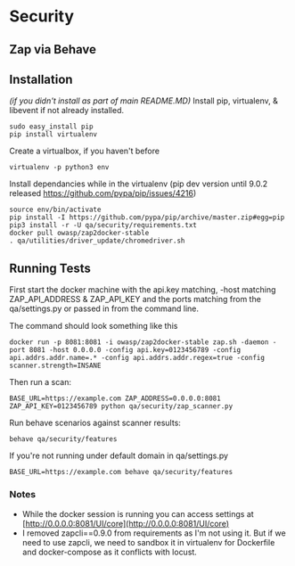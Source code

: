 # Security

## Zap via Behave

## Installation
*(if you didn't install as part of main README.MD)*
Install pip, virtualenv, & libevent if not already installed.
```
sudo easy_install pip
pip install virtualenv
```
Create a  virtualbox, if you haven't before
```
virtualenv -p python3 env
```
Install dependancies while in the virtualenv (pip dev version until 9.0.2 released https://github.com/pypa/pip/issues/4216)
```
source env/bin/activate
pip install -I https://github.com/pypa/pip/archive/master.zip#egg=pip
pip3 install -r -U qa/security/requirements.txt
docker pull owasp/zap2docker-stable
. qa/utilities/driver_update/chromedriver.sh
```

## Running Tests
First start the docker machine with the api.key matching, -host matching ZAP_API_ADDRESS & ZAP_API_KEY and the ports matching from the qa/settings.py or passed in from the command line.

The command should look something like this
```
docker run -p 8081:8081 -i owasp/zap2docker-stable zap.sh -daemon -port 8081 -host 0.0.0.0 -config api.key=0123456789 -config api.addrs.addr.name=.* -config api.addrs.addr.regex=true -config scanner.strength=INSANE
```

Then run a scan:
```
BASE_URL=https://example.com ZAP_ADDRESS=0.0.0.0:8081 ZAP_API_KEY=0123456789 python qa/security/zap_scanner.py
```

Run behave scenarios against scanner results:
```
behave qa/security/features
```

If you're not running under default domain in qa/settings.py
```
BASE_URL=https://example.com behave qa/security/features
```


### Notes

* While the docker session is running you can access settings at [http://0.0.0.0:8081/UI/core](http://0.0.0.0:8081/UI/core)
* I removed zapcli==0.9.0 from requirements as I'm not using it. But if we need to use zapcli, we need to sandbox it in virtualenv for Dockerfile and docker-compose as it conflicts with locust.
